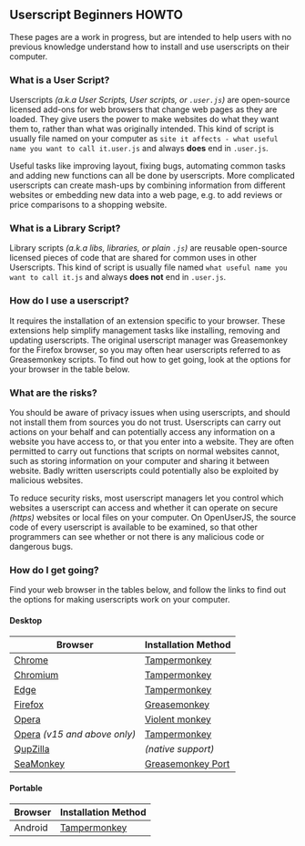 ## Userscript Beginners HOWTO

These pages are a work in progress, but are intended to help users with no previous knowledge understand how to install and use userscripts on their computer.

### What is a User Script?

Userscripts *(a.k.a User Scripts, User scripts, or `.user.js`)* are open-source licensed add-ons for web browsers that change web pages as they are loaded.  They give users the power to make websites do what they want them to, rather than what was originally intended. This kind of script is usually file named on your computer as `site it affects - what useful name you want to call it.user.js` and always **does** end in `.user.js`.

Useful tasks like improving layout, fixing bugs, automating common tasks and adding new functions can all be done by userscripts. More complicated userscripts can create mash-ups by combining information from different websites or embedding new data into a web page, e.g. to add reviews or price comparisons to a shopping website.


### What is a Library Script?

Library scripts *(a.k.a libs, libraries, or plain `.js`)* are reusable open-source licensed pieces of code that are shared for common uses in other Userscripts. This kind of script is usually file named `what useful name you want to call it.js` and always **does not** end in `.user.js`.

### How do I use a userscript?

It requires the installation of an extension specific to your browser. These extensions help simplify management tasks like installing, removing and updating userscripts.  The original userscript manager was Greasemonkey for the Firefox browser, so you may often hear userscripts referred to as Greasemonkey scripts.  To find out how to get going, look at the options for your browser in the table below.

### What are the risks?

You should be aware of privacy issues when using userscripts, and should not install them from sources you do not trust.  Userscripts can carry out actions on your behalf and can potentially access any information on a website you have access to, or that you enter into a website. They are often permitted to carry out functions that scripts on normal websites cannot, such as storing information on your computer and sharing it between website.  Badly written userscripts could potentially also be exploited by malicious websites.

To reduce security risks, most userscript managers let you control which websites a userscript can access and whether it can operate on secure *(https)* websites or local files on your computer. On OpenUserJS, the source code of every userscript is available to be examined, so that other programmers can see whether or not there is any malicious code or dangerous bugs.

### How do I get going?

Find your web browser in the tables below, and follow the links to find out the options for making userscripts work on your computer.

#### Desktop

Browser | Installation Method
---  | ---
[Chrome][chrome] | [Tampermonkey][tampermonkeyForChrome]
[Chromium][chromium] | [Tampermonkey][tampermonkeyForChromium]
[Edge][edge] | [Tampermonkey][tampermonkeyForEdge]
[Firefox][firefox] | [Greasemonkey][greasemonkeyForFirefox]
[Opera][opera] | [Violent monkey][violentmonkeyForOpera]
[Opera][opera] *(v15 and above only)* | [Tampermonkey][tampermonkeyForOpera]
[QupZilla][qupzilla] | *(native support)*
[SeaMonkey][seamonkey] | [Greasemonkey Port][greasemonkeyPortForSeaMonkey]

#### Portable

Browser | Installation Method
---  | ---
Android| [Tampermonkey][tampermonkeyForAndroid]


[githubFavicon]: https://assets-cdn.github.com/favicon.ico
[oujsFavicon]: https://raw.githubusercontent.com/OpenUserJs/OpenUserJS.org/master/public/images/favicon16.png
[greasemonkeyForFirefox]: Greasemonkey-for-Firefox
[greasemonkeyPortForSeaMonkey]: Greasemonkey-Port-for-SeaMonkey
[tampermonkeyForOpera]: Tampermonkey-for-Opera
[tampermonkeyForChrome]: Tampermonkey-for-Chrome
[tampermonkeyForChromium]: Tampermonkey-for-Chromium
[tampermonkeyForEdge]: Tampermonkey-for-Edge
[tampermonkeyForAndroid]: Tampermonkey-for-Android
[violentmonkeyForOpera]: Violent-monkey-for-Opera
[chrome]: Chrome
[chromium]: Chromium
[edge]: Edge
[firefox]: Firefox
[opera]: Opera
[qupzilla]: QupZilla
[seamonkey]: SeaMonkey

